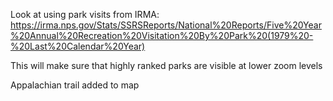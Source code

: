 Look at using park visits from IRMA:
https://irma.nps.gov/Stats/SSRSReports/National%20Reports/Five%20Year%20Annual%20Recreation%20Visitation%20By%20Park%20(1979%20-%20Last%20Calendar%20Year)

This will make sure that highly ranked parks are visible at lower zoom levels

Appalachian trail added to map
